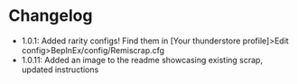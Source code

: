 # Changelog

<ul>
    <li>1.0.1: Added rarity configs! Find them in [Your thunderstore profile]>Edit config>BepInEx/config/Remiscrap.cfg</li>
    <li>1.0.11: Added an image to the readme showcasing existing scrap, updated instructions</li>
<ul>

